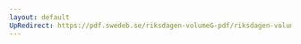 ```yaml
---
layout: default
UpRedirect: https://pdf.swedeb.se/riksdagen-volumeG-pdf/riksdagen-volumeG-pdf/data/199394/reg_199394/reg_199394_0159.pdf
---
```

